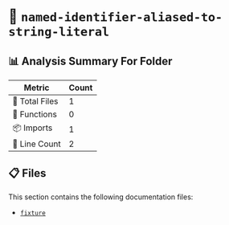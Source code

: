# 📁 `named-identifier-aliased-to-string-literal`

## 📊 Analysis Summary For Folder

| Metric | Count |
|--------|-------|
| 📁 Total Files | 1 |
| 🔧 Functions | 0 |
| 📦 Imports | 1 |
| 🔢 Line Count | 2 |


## 📋 Files

This section contains the following documentation files:

- [`fixture`](./fixture.md)